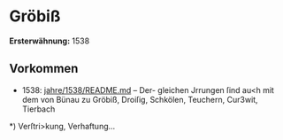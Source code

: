 # Gröbiß

**Ersterwähnung:** 1538

## Vorkommen
- 1538: [jahre/1538/README.md](../jahre/1538/README.md) – Der-
gleichen Jrrungen ſind au<h mit dem von Bünau zu
Gröbiß, Droiſig, Schkölen, Teuchern, Cur3wit, Tierbach

*) Verſtri>kung, Verhaftung...
